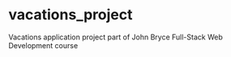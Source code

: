 # vacations_project
Vacations application project part of John Bryce Full-Stack Web Development course
